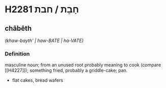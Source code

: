# H2281 חָבֵת / חבת

## châbêth

_(khaw-bayth' | haw-BATE | ha-VATE)_

### Definition

masculine noun; from an unused root probably meaning to cook (compare [[H4227]]); something fried, probably a griddle-cake; pan.

- flat cakes, bread wafers
